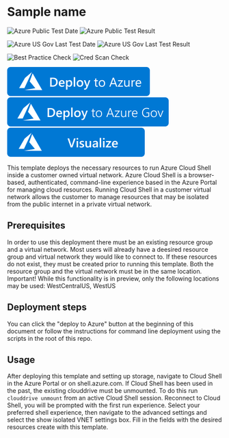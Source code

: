 # Sample name

![Azure Public Test Date](https://azurequickstartsservice.blob.core.windows.net/badges/101-cloudshell-vnet/PublicLastTestDate.svg)
![Azure Public Test Result](https://azurequickstartsservice.blob.core.windows.net/badges/101-cloudshell-vnet/PublicDeployment.svg)

![Azure US Gov Last Test Date](https://azurequickstartsservice.blob.core.windows.net/badges/101-cloudshell-vnet/FairfaxLastTestDate.svg)
![Azure US Gov Last Test Result](https://azurequickstartsservice.blob.core.windows.net/badges/101-cloudshell-vnet/FairfaxDeployment.svg)

![Best Practice Check](https://azurequickstartsservice.blob.core.windows.net/badges/101-cloudshell-vnet/BestPracticeResult.svg)
![Cred Scan Check](https://azurequickstartsservice.blob.core.windows.net/badges/101-cloudshell-vnet/CredScanResult.svg)

[![Deploy To Azure](https://raw.githubusercontent.com/Azure/azure-quickstart-templates/master/1-CONTRIBUTION-GUIDE/images/deploytoazure.svg?sanitize=true)](https://portal.azure.com/#create/Microsoft.Template/uri/https%3A%2F%2Fraw.githubusercontent.com%2FAzure%2Fazure-quickstart-templates%2Fmaster%2F101-cloudshell-vnet%2Fazuredeploy.json)
[![Deploy To Azure US Gov](https://raw.githubusercontent.com/Azure/azure-quickstart-templates/master/1-CONTRIBUTION-GUIDE/images/deploytoazuregov.svg?sanitize=true)](https://portal.azure.us/#create/Microsoft.Template/uri/https%3A%2F%2Fraw.githubusercontent.com%2FAzure%2Fazure-quickstart-templates%2Fmaster%2F101-cloudshell-vnet%2Fazuredeploy.json)
[![Visualize](https://raw.githubusercontent.com/Azure/azure-quickstart-templates/master/1-CONTRIBUTION-GUIDE/images/visualizebutton.svg?sanitize=true)](http://armviz.io/#/?load=https%3A%2F%2Fraw.githubusercontent.com%2FAzure%2Fazure-quickstart-templates%2Fmaster%2F101-cloudshell-vnet%2Fazuredeploy.json)

This template deploys the necessary resources to run Azure Cloud Shell inside a customer owned virtual network. Azure Cloud Shell  is a browser-based, authenticated, command-line experience based in the Azure Portal for managing cloud resources. Running Cloud Shell in a customer virtual network allows the customer to manage resources that may be isolated from the public internet in a private virtual network.

## Prerequisites

In order to use this deployment there must be an existing resource group and a virtual network. Most users will already have a deesired resource group and virtual network they would like to connect to. If these resources do not exist, they must be created prior to running this template. Both the resource group and the virtual network must be in the same location.
Important! While this functionality is in preview, only the following locations may be used: WestCentralUS, WestUS 

## Deployment steps

You can click the "deploy to Azure" button at the beginning of this document or follow the instructions for command line deployment using the scripts in the root of this repo.

## Usage

After deploying this template and setting up storage, navigate to Cloud Shell in the Azure Portal or on shell.azure.com.
If Cloud Shell has been used in the past, the existing clouddrive must be unmounted. To do this run `clouddrive unmount` from an active Cloud Shell session.
Reconnect to Cloud Shell, you will be prompted with the first run experience. Select your preferred shell experience, then navigate to the advanced settings and select the show isolated VNET settings box. Fill in the fields with the desired resources create with this template.